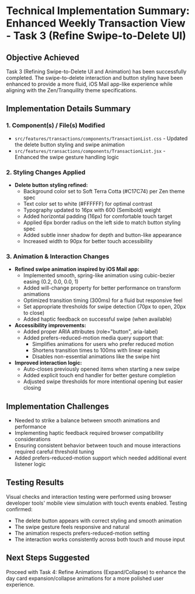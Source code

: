 # Technical Implementation Summary: Enhanced Weekly Transaction View - Task 3 (Refine Swipe-to-Delete UI)

## Objective Achieved
Task 3 (Refining Swipe-to-Delete UI and Animation) has been successfully completed. The swipe-to-delete interaction and button styling have been enhanced to provide a more fluid, iOS Mail app-like experience while aligning with the Zen/Tranquility theme specifications.

## Implementation Details Summary

### 1. Component(s) / File(s) Modified
- `src/features/transactions/components/TransactionList.css` - Updated the delete button styling and swipe animation
- `src/features/transactions/components/TransactionList.jsx` - Enhanced the swipe gesture handling logic

### 2. Styling Changes Applied
- **Delete button styling refined:**
  - Background color set to Soft Terra Cotta (#C17C74) per Zen theme spec
  - Text color set to white (#FFFFFF) for optimal contrast
  - Typography updated to 16px with 600 (Semibold) weight
  - Added horizontal padding (16px) for comfortable touch target
  - Applied 6px border radius on the left side to match button styling spec
  - Added subtle inner shadow for depth and button-like appearance
  - Increased width to 90px for better touch accessibility

### 3. Animation & Interaction Changes
- **Refined swipe animation inspired by iOS Mail app:**
  - Implemented smooth, spring-like animation using cubic-bezier easing (0.2, 0.0, 0.0, 1)
  - Added will-change property for better performance on transform animations
  - Optimized transition timing (300ms) for a fluid but responsive feel
  - Set appropriate thresholds for swipe detection (70px to open, 20px to close)
  - Added haptic feedback on successful swipe (when available)
- **Accessibility improvements:**
  - Added proper ARIA attributes (role="button", aria-label)
  - Added prefers-reduced-motion media query support that:
    - Simplifies animations for users who prefer reduced motion
    - Shortens transition times to 100ms with linear easing
    - Disables non-essential animations like the swipe hint
- **Improved interaction logic:**
  - Auto-closes previously opened items when starting a new swipe
  - Added explicit touch end handler for better gesture completion
  - Adjusted swipe thresholds for more intentional opening but easier closing

## Implementation Challenges
- Needed to strike a balance between smooth animations and performance
- Implementing haptic feedback required browser compatibility considerations
- Ensuring consistent behavior between touch and mouse interactions required careful threshold tuning
- Added prefers-reduced-motion support which needed additional event listener logic

## Testing Results
Visual checks and interaction testing were performed using browser developer tools' mobile view simulation with touch events enabled. Testing confirmed:
- The delete button appears with correct styling and smooth animation
- The swipe gesture feels responsive and natural
- The animation respects prefers-reduced-motion setting
- The interaction works consistently across both touch and mouse input

## Next Steps Suggested
Proceed with Task 4: Refine Animations (Expand/Collapse) to enhance the day card expansion/collapse animations for a more polished user experience. 